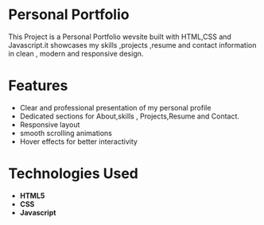 # Personal Portfolio
This Project is a Personal Portfolio wevsite built with HTML,CSS and Javascript.it showcases my skills ,projects ,resume and contact information in clean , modern and responsive design.

# Features 
- Clear and professional presentation of my personal profile
- Dedicated sections for About,skills , Projects,Resume and Contact.
- Responsive layout
- smooth scrolling animations
- Hover effects for better interactivity

# Technologies Used
  - **HTML5**
  - **CSS**
  - **Javascript**

